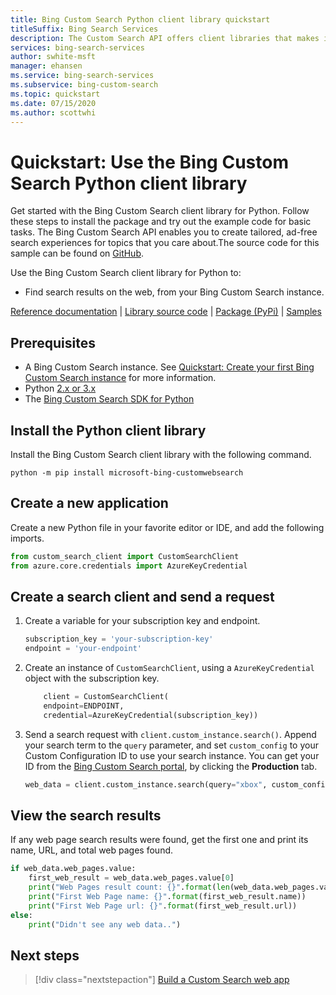 ```yaml
---
title: Bing Custom Search Python client library quickstart 
titleSuffix: Bing Search Services
description: The Custom Search API offers client libraries that makes it easy to integrate search capabilities into your applications. Use this Python quickstart to send search requests and get back results from your instance.
services: bing-search-services
author: swhite-msft
manager: ehansen
ms.service: bing-search-services
ms.subservice: bing-custom-search
ms.topic: quickstart
ms.date: 07/15/2020
ms.author: scottwhi
---
```


# Quickstart: Use the Bing Custom Search Python client library

Get started with the Bing Custom Search client library for Python. Follow these steps to install the package and try out the example code for basic tasks. The Bing Custom Search API enables you to create tailored, ad-free search experiences for topics that you care about.The source code for this sample can be found on [GitHub](https://github.com/microsoft/bing-search-sdk-for-python/blob/main/samples/sdk/custom_search_samples.py).

Use the Bing Custom Search client library for Python to:
* Find search results on the web, from your Bing Custom Search instance.

[Reference documentation](https://docs.microsoft.com/en-us/bing/search-apis/bing-custom-search/overview) | [Library source code](https://github.com/microsoft/bing-search-sdk-for-python/tree/main/sdk/CustomWebSearch) | [Package (PyPi)](https://pypi.org/project/microsoft-bing-customwebsearch/) | [Samples](https://github.com/microsoft/bing-search-sdk-for-python/tree/main/samples)


## Prerequisites

- A Bing Custom Search instance. See [Quickstart: Create your first Bing Custom Search instance](../../how-to/quick-start.md) for more information.
- Python [2.x or 3.x](https://www.python.org/) 
- The [Bing Custom Search SDK for Python](https://pypi.org/project/microsoft-bing-customwebsearch/) 

<!--
[!INCLUDE [bing-custom-search-prerequisites](../../../../includes/bing-custom-search-signup-requirements.md)]
-->

## Install the Python client library

Install the Bing Custom Search client library with the following command.

```Console
python -m pip install microsoft-bing-customwebsearch
```


## Create a new application

Create a new Python file in your favorite editor or IDE, and add the following imports.

```python
from custom_search_client import CustomSearchClient
from azure.core.credentials import AzureKeyCredential
```

## Create a search client and send a request

1. Create a variable for your subscription key and endpoint.

    ```python
    subscription_key = 'your-subscription-key'
    endpoint = 'your-endpoint'
    ```

2. Create an instance of `CustomSearchClient`, using a `AzureKeyCredential` object with the subscription key. 

    ```python
        client = CustomSearchClient(
        endpoint=ENDPOINT,
        credential=AzureKeyCredential(subscription_key))
    ```

3. Send a search request with `client.custom_instance.search()`. Append your search term to the `query` parameter, and set `custom_config` to your Custom Configuration ID to use your search instance. You can get your ID from the [Bing Custom Search portal](https://www.customsearch.ai/), by clicking the **Production** tab.

    ```python
    web_data = client.custom_instance.search(query="xbox", custom_config="your-configuration-id")
    ```

## View the search results

If any web page search results were found, get the first one and print its name, URL, and total web pages found.

```python
if web_data.web_pages.value:
    first_web_result = web_data.web_pages.value[0]
    print("Web Pages result count: {}".format(len(web_data.web_pages.value)))
    print("First Web Page name: {}".format(first_web_result.name))
    print("First Web Page url: {}".format(first_web_result.url))
else:
    print("Didn't see any web data..")
```

## Next steps

> [!div class="nextstepaction"]
> [Build a Custom Search web app](../../tutorial/custom-search-web-page.md)
